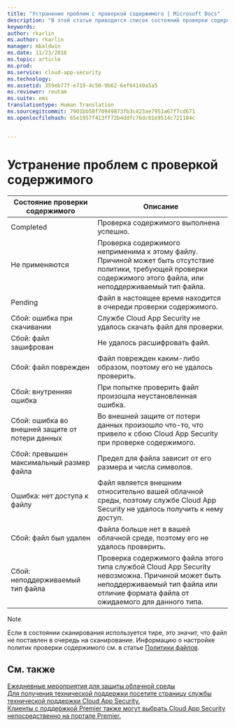 ```yaml
---
title: "Устранение проблем с проверкой содержимого | Microsoft Docs"
description: "В этой статье приводится список состояний проверки содержимого и их значения."
keywords: 
author: rkarlin
ms.author: rkarlin
manager: mbaldwin
ms.date: 11/23/2016
ms.topic: article
ms.prod: 
ms.service: cloud-app-security
ms.technology: 
ms.assetid: 359eb77f-e719-4c50-9b62-6ef64149a5a5
ms.reviewer: reutam
ms.suite: ems
translationtype: Human Translation
ms.sourcegitcommit: 7901bb58f70949873fb3c423ae7951a67f7cd671
ms.openlocfilehash: 65e1957f413ff72b4ddfc76dc01e9514c721104c


---
```


# <a name="troubleshooting-content-inspection"></a>Устранение проблем с проверкой содержимого
|Состояние проверки содержимого|Описание|
|----|----|
|Completed|Проверка содержимого выполнена успешно.|
|Не применяются|Проверка содержимого неприменима к этому файлу. Причиной может быть отсутствие политики, требующей проверки содержимого этого файла, или неподдерживаемый тип файла.|
|Pending|Файл в настоящее время находится в очереди проверки содержимого.|
|Сбой: ошибка при скачивании|Службе Cloud App Security не удалось скачать файл для проверки.|
|Сбой: файл зашифрован|Не удалось расшифровать файл.|
|Сбой: файл поврежден|Файл поврежден каким-либо образом, поэтому его не удалось проверить.|
|Сбой: внутренняя ошибка|При попытке проверить файл произошла неустановленная ошибка.|
|Сбой: ошибка во внешней защите от потери данных|Во внешней защите от потери данных произошло что-то, что привело к сбою Cloud App Security при проверке содержимого.|
|Сбой: превышен максимальный размер файла|Предел для файла зависит от его размера и числа символов.|
|Ошибка: нет доступа к файлу|Файл является внешним относительно вашей облачной среды, поэтому службе Cloud App Security не удалось получить к нему доступ.|
|Сбой: файл был удален|Файла больше нет в вашей облачной среде, поэтому его не удалось проверить.|
|Сбой: неподдерживаемый тип файла|Проверка содержимого файла этого типа службой Cloud App Security невозможна. Причиной может быть неподдерживаемый тип файла или отличие формата файла от ожидаемого для данного типа.|

> [!NOTE]
> Если в состоянии сканирования используется тире, это значит, что файл не поставлен в очередь на сканирование. Информацию о настройке политик проверки содержимого см. в статье [Политики файлов](data-protection-policies.md).

## <a name="see-also"></a>См. также  
[Ежедневные мероприятия для защиты облачной среды](daily-activities-to-protect-your-cloud-environment.md)   
[Для получения технической поддержки посетите страницу службы технической поддержки Cloud App Security.](http://support.microsoft.com/oas/default.aspx?prid=16031)   
[Клиенты с поддержкой Premier также могут выбрать Cloud App Security непосредственно на портале Premier.](https://premier.microsoft.com/)  
  
  


<!--HONumber=Nov16_HO5-->


